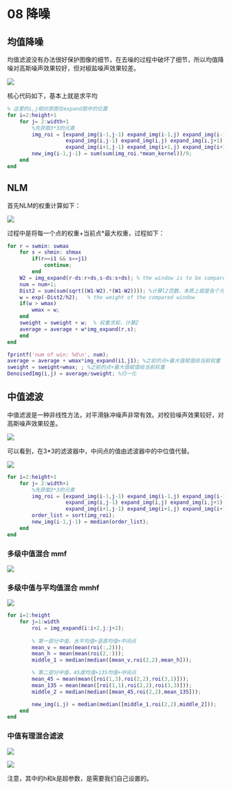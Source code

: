 # 08 降噪

## 均值降噪

均值滤波没有办法很好保护图像的细节，在去噪的过程中破坏了细节，所以均值降噪对高斯噪声效果较好，但对椒盐噪声效果较差。

![](./src/均值降噪.jpg)

核心代码如下，基本上就是求平均

```matlab
% 这里的i,j相对原图在expand图中的位置
for i=2:height+1
    for j= 2:width+1
        %先获取3*3的元素
        img_roi = [expand_img(i-1,j-1) expand_img(i-1,j) expand_img(i-1,j+1);
                   expand_img(i,j-1) expand_img(i,j) expand_img(i,j+1);
                   expand_img(i+1,j-1) expand_img(i+1,j) expand_img(i+1,j+1)];
        new_img(i-1,j-1) = sum(sum(img_roi.*mean_kernel))/9;
    end
end
```

##

## NLM

首先NLM的权重计算如下：

![](./src/NLM权重计算公式.png)

过程中是将每一个点的权重+当前点*最大权重，过程如下：

```matlab
for r = swmin: swmax
    for s = shmin: shmax
        if(r==i1 && s==j1)
            continue;
        end
    W2 = img_expand(r-ds:r+ds,s-ds:s+ds); % the window is to be compared with current window
    num = num+1;
    Dist2 = sum(sum(sqrt((W1-W2).*(W1-W2)))); %计算l2范数，本质上就是各个元素的平方之和再开根号
    w = exp(-Dist2/h2);   % the weight of the compared window
    if(w > wmax)
        wmax = w;
    end
    sweight = sweight + w;  % 权重求和，计算Z
    average = average + w*img_expand(r,s);
    end
end

fprintf('num of win: %d\n', num);
average = average + wmax*img_expand(i1,j1); %之前的点+最大值赋值给当前权重
sweight = sweight+wmax; ; %之前的点+最大值赋值给当前权重
DenoisedImg(i,j) = average/sweight; %归一化
```


## 中值滤波

中值滤波是一种非线性方法，对平滑脉冲噪声非常有效。对校验噪声效果较好，对高斯噪声效果较差。

![](./src/中值滤波过程.png)

可以看到，在3*3的滤波器中，中间点的值由滤波器中的中位值代替。

![](./src/中值滤波效果.png)

```matlab
for i=2:height+1
    for j= 2:width+1
        %先获取3*3的元素
        img_roi = [expand_img(i-1,j-1) expand_img(i-1,j) expand_img(i-1,j+1) ...
                   expand_img(i,j-1) expand_img(i,j) expand_img(i,j+1) ...
                   expand_img(i+1,j-1) expand_img(i+1,j) expand_img(i+1,j+1)];
        order_list = sort(img_roi);
        new_img(i-1,j-1) = median(order_list);
    end
end
```

### 多级中值混合 mmf
![](./src/多级中值滤波.jpg)


### 多级中值与平均值混合 mmhf

![](./src/多级中值与平均值混合.png)

```matlab
for i=1:height
    for j=1:width
        roi = img_expand(i:i+2,j:j+2);
        
        % 第一部分中值，水平均值+竖直均值+中间点
        mean_v = mean(mean(roi(:,2)));
        mean_h = mean(mean(roi(2,:)));
        middle_1 = median(median([mean_v,roi(2,2),mean_h]));

        % 第二部分中值，45度均值+135均值+中间点
        mean_45 = mean(mean([roi(1,3),roi(2,2),roi(3,1)]));
        mean_135 = mean(mean([roi(1,1),roi(2,2),roi(3,3)]));
        middle_2 = median(median([mean_45,roi(2,2),mean_135]));

        new_img(i,j) = median(median([middle_1,roi(2,2),middle_2]));
    end
end
```

### 中值有理混合滤波

![](./src/多级中值有理滤波.png)

![](./src/多级中值有理滤波计算.png)

注意，其中的h和k是超参数，是需要我们自己设置的。
